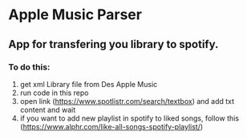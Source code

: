 # Apple Music Parser
## App for transfering you library to spotify.
### To do this: 
1. get xml Library file from Des Apple Music
2. run code in this repo
3. open link (https://www.spotlistr.com/search/textbox) and add txt content and wait
4. if you want to add new playlist in spotify to liked songs, follow this (https://www.alphr.com/like-all-songs-spotify-playlist/)
